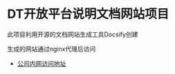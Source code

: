 # DT开放平台说明文档网站项目

此项目利用开源的文档网站生成工具Docsify创建
 
生成的网站通过nginx代理后访问

* [公司内网访问地址](http://192.168.113.166/docs/)

